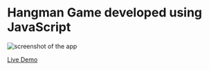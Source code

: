 # Hangman Game developed using JavaScript
 
![screenshot of the app](https://raw.githubusercontent.com/praveenorugantitech/praveenorugantitech-javascript-projects/master/praveenorugantitech-hangman-game/screenshot.PNG "Hangman Game")


[Live Demo](http://praveenorugantitech.github.io/praveenorugantitech-hangman-game-js/Demo/)


